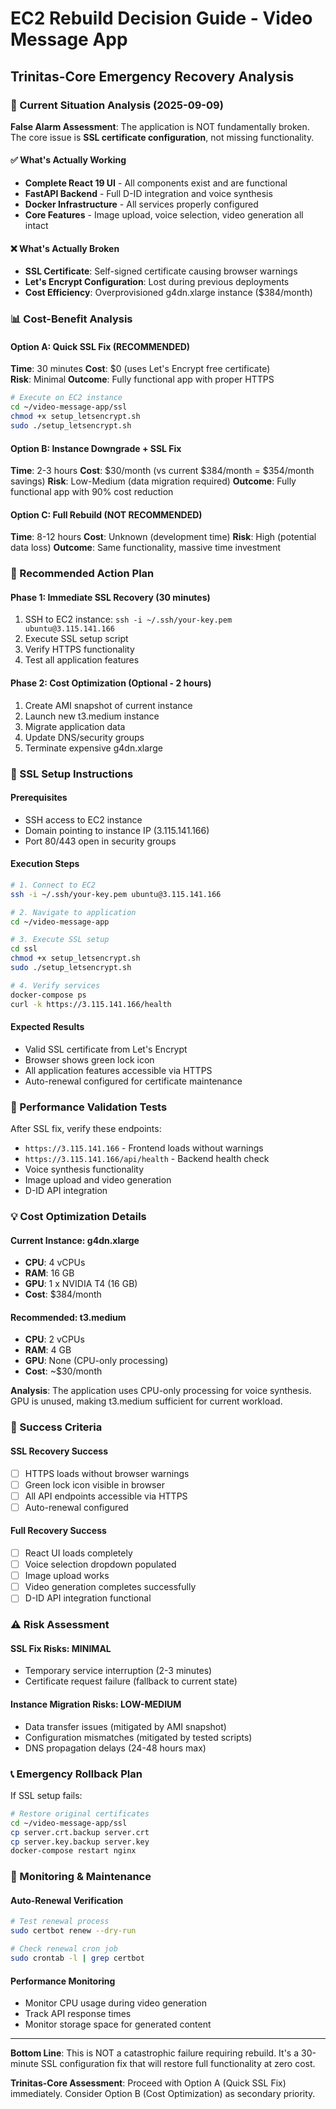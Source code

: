 # EC2 Rebuild Decision Guide - Video Message App
## Trinitas-Core Emergency Recovery Analysis

### 🚨 Current Situation Analysis (2025-09-09)

**False Alarm Assessment**: The application is NOT fundamentally broken. The core issue is **SSL certificate configuration**, not missing functionality.

#### ✅ What's Actually Working
- **Complete React 19 UI** - All components exist and are functional
- **FastAPI Backend** - Full D-ID integration and voice synthesis
- **Docker Infrastructure** - All services properly configured
- **Core Features** - Image upload, voice selection, video generation all intact

#### ❌ What's Actually Broken
- **SSL Certificate**: Self-signed certificate causing browser warnings
- **Let's Encrypt Configuration**: Lost during previous deployments
- **Cost Efficiency**: Overprovisioned g4dn.xlarge instance ($384/month)

### 📊 Cost-Benefit Analysis

#### Option A: Quick SSL Fix (RECOMMENDED)
**Time**: 30 minutes
**Cost**: $0 (uses Let's Encrypt free certificate)  
**Risk**: Minimal
**Outcome**: Fully functional app with proper HTTPS

```bash
# Execute on EC2 instance
cd ~/video-message-app/ssl
chmod +x setup_letsencrypt.sh
sudo ./setup_letsencrypt.sh
```

#### Option B: Instance Downgrade + SSL Fix  
**Time**: 2-3 hours
**Cost**: $30/month (vs current $384/month = $354/month savings)
**Risk**: Low-Medium (data migration required)
**Outcome**: Fully functional app with 90% cost reduction

#### Option C: Full Rebuild (NOT RECOMMENDED)
**Time**: 8-12 hours
**Cost**: Unknown (development time)
**Risk**: High (potential data loss)
**Outcome**: Same functionality, massive time investment

### 🎯 Recommended Action Plan

#### Phase 1: Immediate SSL Recovery (30 minutes)
1. SSH to EC2 instance: `ssh -i ~/.ssh/your-key.pem ubuntu@3.115.141.166`
2. Execute SSL setup script
3. Verify HTTPS functionality
4. Test all application features

#### Phase 2: Cost Optimization (Optional - 2 hours)
1. Create AMI snapshot of current instance
2. Launch new t3.medium instance
3. Migrate application data
4. Update DNS/security groups
5. Terminate expensive g4dn.xlarge

### 🔧 SSL Setup Instructions

#### Prerequisites
- SSH access to EC2 instance
- Domain pointing to instance IP (3.115.141.166)
- Port 80/443 open in security groups

#### Execution Steps
```bash
# 1. Connect to EC2
ssh -i ~/.ssh/your-key.pem ubuntu@3.115.141.166

# 2. Navigate to application
cd ~/video-message-app

# 3. Execute SSL setup
cd ssl
chmod +x setup_letsencrypt.sh
sudo ./setup_letsencrypt.sh

# 4. Verify services
docker-compose ps
curl -k https://3.115.141.166/health
```

#### Expected Results
- Valid SSL certificate from Let's Encrypt
- Browser shows green lock icon
- All application features accessible via HTTPS
- Auto-renewal configured for certificate maintenance

### 🚀 Performance Validation Tests

After SSL fix, verify these endpoints:
- `https://3.115.141.166` - Frontend loads without warnings
- `https://3.115.141.166/api/health` - Backend health check
- Voice synthesis functionality
- Image upload and video generation
- D-ID API integration

### 💡 Cost Optimization Details

#### Current Instance: g4dn.xlarge
- **CPU**: 4 vCPUs
- **RAM**: 16 GB
- **GPU**: 1 x NVIDIA T4 (16 GB)
- **Cost**: $384/month

#### Recommended: t3.medium  
- **CPU**: 2 vCPUs
- **RAM**: 4 GB
- **GPU**: None (CPU-only processing)
- **Cost**: ~$30/month

**Analysis**: The application uses CPU-only processing for voice synthesis. GPU is unused, making t3.medium sufficient for current workload.

### 🎯 Success Criteria

#### SSL Recovery Success
- [ ] HTTPS loads without browser warnings
- [ ] Green lock icon visible in browser
- [ ] All API endpoints accessible via HTTPS
- [ ] Auto-renewal configured

#### Full Recovery Success
- [ ] React UI loads completely
- [ ] Voice selection dropdown populated
- [ ] Image upload works
- [ ] Video generation completes successfully
- [ ] D-ID API integration functional

### ⚠️ Risk Assessment

#### SSL Fix Risks: **MINIMAL**
- Temporary service interruption (2-3 minutes)
- Certificate request failure (fallback to current state)

#### Instance Migration Risks: **LOW-MEDIUM**
- Data transfer issues (mitigated by AMI snapshot)
- Configuration mismatches (mitigated by tested scripts)
- DNS propagation delays (24-48 hours max)

### 📞 Emergency Rollback Plan

If SSL setup fails:
```bash
# Restore original certificates
cd ~/video-message-app/ssl
cp server.crt.backup server.crt
cp server.key.backup server.key
docker-compose restart nginx
```

### 🔄 Monitoring & Maintenance

#### Auto-Renewal Verification
```bash
# Test renewal process
sudo certbot renew --dry-run

# Check renewal cron job
sudo crontab -l | grep certbot
```

#### Performance Monitoring
- Monitor CPU usage during video generation
- Track API response times
- Monitor storage space for generated content

---

**Bottom Line**: This is NOT a catastrophic failure requiring rebuild. It's a 30-minute SSL configuration fix that will restore full functionality at zero cost.

**Trinitas-Core Assessment**: Proceed with Option A (Quick SSL Fix) immediately. Consider Option B (Cost Optimization) as secondary priority.